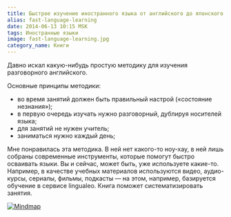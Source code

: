 ```yaml
---
title: Быстрое изучение иностранного языка от английского до японского
alias: fast-language-learning
date: 2014-06-13 10:15 MSK
tags: Иностранные языки
image: fast-language-learning.jpg
category_name: Книги
---
```



Давно искал какую-нибудь простую методику для изучения разговорного английского.

Основные принципы методики:
- во время занятий должен быть правильный настрой («состояние незнания»);
- в первую очередь изучать нужно разговорный, дублируя носителей языка;
- для занятий не нужен учитель;
- заниматься нужно каждый день;

Мне понравилась эта методика. В ней нет какого-то ноу-хау, в ней лишь собраны современные инструменты, которые помогут быстро осваивать языки.
Вы и сейчас, может быть, уже используете какие-то.
Например, в качестве учебных материалов используются видео, аудио-курсы, сериалы, фильмы, подкасты — на этом, например, базируется обучение в сервисе lingualeo.
Книга поможет систематизировать занятия.

<a href="/images/mindmaps/fast-language-learning.png">![Mindmap](/images/mindmaps/fast-language-learning.png)</a>


